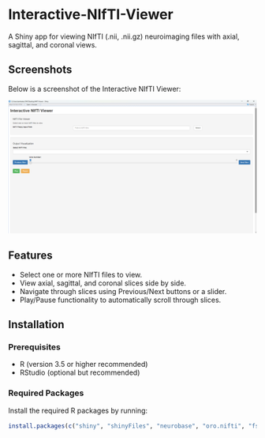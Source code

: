 # Interactive-NIfTI-Viewer
A Shiny app for viewing NIfTI (.nii, .nii.gz) neuroimaging files with axial, sagittal, and coronal views.

## Screenshots

Below is a screenshot of the Interactive NIfTI Viewer:

![Screenshot](UI_main.png "App Screenshot")


## Features

- Select one or more NIfTI files to view.
- View axial, sagittal, and coronal slices side by side.
- Navigate through slices using Previous/Next buttons or a slider.
- Play/Pause functionality to automatically scroll through slices.


## Installation

### Prerequisites

- R (version 3.5 or higher recommended)
- RStudio (optional but recommended)


### Required Packages

Install the required R packages by running:

```R
install.packages(c("shiny", "shinyFiles", "neurobase", "oro.nifti", "fs"))

